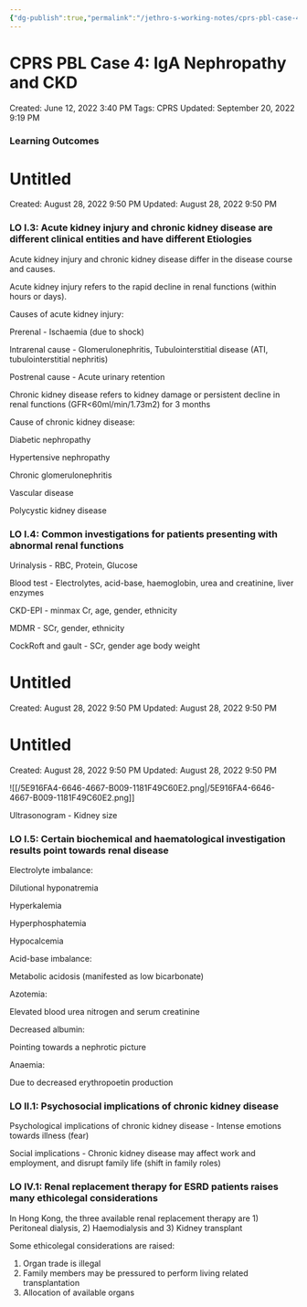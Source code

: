 ```yaml
---
{"dg-publish":true,"permalink":"/jethro-s-working-notes/cprs-pbl-case-4-ig-a-nephropathy-and-ckd/","dgPassFrontmatter":true}
---
```



# CPRS PBL Case 4: IgA Nephropathy and CKD

Created: June 12, 2022 3:40 PM
Tags: CPRS
Updated: September 20, 2022 9:19 PM

### Learning Outcomes


<div class="transclusion internal-embed is-loaded"><div class="markdown-embed">





# Untitled

Created: August 28, 2022 9:50 PM
Updated: August 28, 2022 9:50 PM

</div></div>


### LO I.3: Acute kidney injury and chronic kidney disease are different clinical entities and have different Etiologies

Acute kidney injury and chronic kidney disease differ in the disease course and causes.

Acute kidney injury refers to the rapid decline in renal functions (within hours or days).

Causes of acute kidney injury:

Prerenal - Ischaemia (due to shock)

Intrarenal cause - Glomerulonephritis, Tubulointerstitial disease (ATI, tubulointerstitial nephritis)

Postrenal cause - Acute urinary retention

Chronic kidney disease refers to kidney damage or persistent decline in renal functions (GFR<60ml/min/1.73m2) for 3 months

Cause of chronic kidney disease:

Diabetic nephropathy

Hypertensive nephropathy

Chronic glomerulonephritis

Vascular disease

Polycystic kidney disease

### LO I.4: Common investigations for patients presenting with abnormal renal functions

Urinalysis - RBC, Protein, Glucose

Blood test - Electrolytes, acid-base, haemoglobin, urea and creatinine, liver enzymes

CKD-EPI - minmax Cr, age, gender, ethnicity

MDMR - SCr, gender, ethnicity

CockRoft and gault - SCr, gender age body weight


<div class="transclusion internal-embed is-loaded"><div class="markdown-embed">





# Untitled

Created: August 28, 2022 9:50 PM
Updated: August 28, 2022 9:50 PM

</div></div>



<div class="transclusion internal-embed is-loaded"><div class="markdown-embed">





# Untitled

Created: August 28, 2022 9:50 PM
Updated: August 28, 2022 9:50 PM

</div></div>


![[/5E916FA4-6646-4667-B009-1181F49C60E2.png\|/5E916FA4-6646-4667-B009-1181F49C60E2.png]]

Ultrasonogram - Kidney size

### LO I.5: Certain biochemical and haematological investigation results point towards renal disease

Electrolyte imbalance:

Dilutional hyponatremia

Hyperkalemia

Hyperphosphatemia

Hypocalcemia

Acid-base imbalance:

Metabolic acidosis (manifested as low bicarbonate)

Azotemia:

Elevated blood urea nitrogen and serum creatinine

Decreased albumin:

Pointing towards a nephrotic picture

Anaemia:

Due to decreased erythropoetin production

### LO II.1: Psychosocial implications of chronic kidney disease

Psychological implications of chronic kidney disease - Intense emotions towards illness (fear)

Social implications - Chronic kidney disease may affect work and employment, and disrupt family life (shift in family roles)

### LO IV.1: Renal replacement therapy for ESRD patients raises many ethicolegal considerations

In Hong Kong, the three available renal replacement therapy are 1) Peritoneal dialysis, 2) Haemodialysis and 3) Kidney transplant

Some ethicolegal considerations are raised:

1. Organ trade is illegal
2. Family members may be pressured to perform living related transplantation
3. Allocation of available organs